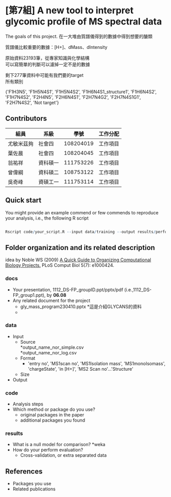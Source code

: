 # [第7組] A new tool to interpret glycomic profile of MS spectral data
The goals of this project.
在一大堆由質譜儀得到的數據中得到想要的醣類  

質譜儀比較重要的數據：[H+]、dMass、dIntensity  

原始資料23193筆，從專家知識與化學結構  
可以寫簡單的判斷可以濾掉一定不是的數據  


剩下277筆資料中可能有我們要的target  
所有類別  

{'F1H3N5',
 'F1H5N4S1',
 'F1H5N4S2',
 'F1H6N4S1_structure1',
 'F1H6N4S2',
 'F1H7N4S2',
 'F2H4N5',
 'F2H6N4S1',
 'F2H7N4G2',
 'F2H7N4S1G1',
 'F2H7N4S2',
 'Not target'}
 
 
 

## Contributors
|組員|系級|學號|工作分配|
|-|-|-|-|
|尤敏米茲夠|社會四|108204019|工作項目| 
|葉佐晨|社會四|108204045|工作項目|
|翁祐祥|資科碩一|111753226|工作項目|
|曾偉綱|資科碩二|108753122|工作項目|
|吳奇峰|資碩工一|111753114|工作項目|


## Quick start
You might provide an example commend or few commends to reproduce your analysis, i.e., the following R script

```R

Rscript code/your_script.R --input data/training --output results/performance.tsv


```

## Folder organization and its related description
idea by Noble WS (2009) [A Quick Guide to Organizing Computational Biology Projects.](https://journals.plos.org/ploscompbiol/article?id=10.1371/journal.pcbi.1000424) PLoS Comput Biol 5(7): e1000424.

### docs
* Your presentation, 1112_DS-FP_groupID.ppt/pptx/pdf (i.e.,1112_DS-FP_group1.ppt), by **06.08**
* Any related document for the project
  * gly_mass_program230410.pptx
    *這是介紹GLYCANS的資料  
  *
  
  
### data
* Input 
  * Source  
    *output_name_nor_simple.csv  
	*output_name_nor_log.csv  
  * Format  
    * 'entry no', 'MS1scan no', 'MS1Isolation mass', 'MS1monoIsomass', 'chargeState', 'in [H+]', 'MS2 Scan no'...'Structure'
  * Size 
* Output  

### code
* Analysis steps
* Which method or package do you use? 
  * original packages in the paper
  * additional packages you found

### results
* What is a null model for comparison?
  *weka  
* How do your perform evaluation?
  * Cross-validation, or extra separated data

## References
* Packages you use
* Related publications
